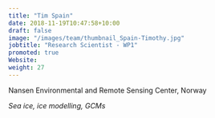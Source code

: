 ```yaml
---
title: "Tim Spain"
date: 2018-11-19T10:47:58+10:00
draft: false
image: "/images/team/thumbnail_Spain-Timothy.jpg"
jobtitle: "Research Scientist - WP1"
promoted: true
Website:
weight: 27
---
```


Nansen Environmental and Remote Sensing Center, Norway

*Sea ice, ice modelling, GCMs*

